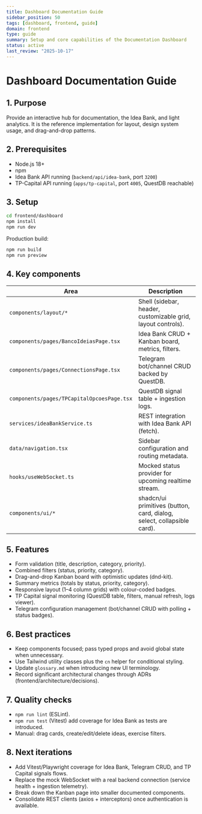 ```yaml
---
title: Dashboard Documentation Guide
sidebar_position: 50
tags: [dashboard, frontend, guide]
domain: frontend
type: guide
summary: Setup and core capabilities of the Documentation Dashboard
status: active
last_review: "2025-10-17"
---
```


# Dashboard Documentation Guide

## 1. Purpose

Provide an interactive hub for documentation, the Idea Bank, and light analytics. It is the reference implementation for layout, design system usage, and drag-and-drop patterns.

## 2. Prerequisites

- Node.js 18+
- npm
- Idea Bank API running (`backend/api/idea-bank`, port `3200`)
- TP-Capital API running (`apps/tp-capital`, port `4005`, QuestDB reachable)

## 3. Setup

```bash
cd frontend/dashboard
npm install
npm run dev
```

Production build:
```bash
npm run build
npm run preview
```

## 4. Key components

| Area | Description |
|------|-------------|
| `components/layout/*` | Shell (sidebar, header, customizable grid, layout controls). |
| `components/pages/BancoIdeiasPage.tsx` | Idea Bank CRUD + Kanban board, metrics, filters. |
| `components/pages/ConnectionsPage.tsx` | Telegram bot/channel CRUD backed by QuestDB. |
| `components/pages/TPCapitalOpcoesPage.tsx` | QuestDB signal table + ingestion logs. |
| `services/ideaBankService.ts` | REST integration with Idea Bank API (fetch). |
| `data/navigation.tsx` | Sidebar configuration and routing metadata. |
| `hooks/useWebSocket.ts` | Mocked status provider for upcoming realtime stream. |
| `components/ui/*` | shadcn/ui primitives (button, card, dialog, select, collapsible card). |

## 5. Features

- Form validation (title, description, category, priority).
- Combined filters (status, priority, category).
- Drag-and-drop Kanban board with optimistic updates (dnd-kit).
- Summary metrics (totals by status, priority, category).
- Responsive layout (1–4 column grids) with colour-coded badges.
- TP Capital signal monitoring (QuestDB table, filters, manual refresh, logs viewer).
- Telegram configuration management (bot/channel CRUD with polling + status badges).

## 6. Best practices

- Keep components focused; pass typed props and avoid global state when unnecessary.
- Use Tailwind utility classes plus the `cn` helper for conditional styling.
- Update `glossary.md` when introducing new UI terminology.
- Record significant architectural changes through ADRs (frontend/architecture/decisions).

## 7. Quality checks

- `npm run lint` (ESLint).
- `npm run test` (Vitest)  add coverage for Idea Bank as tests are introduced.
- Manual: drag cards, create/edit/delete ideas, exercise filters.

## 8. Next iterations

- Add Vitest/Playwright coverage for Idea Bank, Telegram CRUD, and TP Capital signals flows.
- Replace the mock WebSocket with a real backend connection (service health + ingestion telemetry).
- Break down the Kanban page into smaller documented components.
- Consolidate REST clients (axios + interceptors) once authentication is available.
